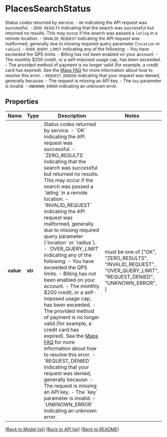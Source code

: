 # PlacesSearchStatus

Status codes returned by service. - `OK` indicating the API request was successful. - `ZERO_RESULTS` indicating that the search was successful but returned no results. This may occur if the search was passed a `latlng` in a remote location. - `INVALID_REQUEST` indicating the API request was malformed, generally due to missing required query parameter (`location` or `radius`). - `OVER_QUERY_LIMIT` indicating any of the following:   - You have exceeded the QPS limits.   - Billing has not been enabled on your account.   - The monthly $200 credit, or a self-imposed usage cap, has been exceeded.   - The provided method of payment is no longer valid (for example, a credit card has expired).   See the [Maps FAQ](https://developers.google.com/maps/faq#over-limit-key-error) for more information about how to resolve this error. - `REQUEST_DENIED` indicating that your request was denied, generally because:   - The request is missing an API key.   - The `key` parameter is invalid. - `UNKNOWN_ERROR` indicating an unknown error. 

## Properties
Name | Type | Description | Notes
------------ | ------------- | ------------- | -------------
**value** | **str** | Status codes returned by service. - &#x60;OK&#x60; indicating the API request was successful. - &#x60;ZERO_RESULTS&#x60; indicating that the search was successful but returned no results. This may occur if the search was passed a &#x60;latlng&#x60; in a remote location. - &#x60;INVALID_REQUEST&#x60; indicating the API request was malformed, generally due to missing required query parameter (&#x60;location&#x60; or &#x60;radius&#x60;). - &#x60;OVER_QUERY_LIMIT&#x60; indicating any of the following:   - You have exceeded the QPS limits.   - Billing has not been enabled on your account.   - The monthly $200 credit, or a self-imposed usage cap, has been exceeded.   - The provided method of payment is no longer valid (for example, a credit card has expired).   See the [Maps FAQ](https://developers.google.com/maps/faq#over-limit-key-error) for more information about how to resolve this error. - &#x60;REQUEST_DENIED&#x60; indicating that your request was denied, generally because:   - The request is missing an API key.   - The &#x60;key&#x60; parameter is invalid. - &#x60;UNKNOWN_ERROR&#x60; indicating an unknown error.  |  must be one of ["OK", "ZERO_RESULTS", "INVALID_REQUEST", "OVER_QUERY_LIMIT", "REQUEST_DENIED", "UNKNOWN_ERROR", ]

[[Back to Model list]](../README.md#documentation-for-models) [[Back to API list]](../README.md#documentation-for-api-endpoints) [[Back to README]](../README.md)


